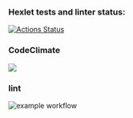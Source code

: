 ### Hexlet tests and linter status:
[![Actions Status](https://github.com/suep1984/python-project-lvl1/workflows/hexlet-check/badge.svg)](https://github.com/suep1984/python-project-lvl1/actions)

### CodeClimate
<a href="https://codeclimate.com/github/codeclimate/codeclimate/maintainability"><img src="https://api.codeclimate.com/v1/badges/a99a88d28ad37a79dbf6/maintainability" /></a>

### lint
![example workflow](https://github.com/suep1984/python-project-lvl1/workflows/lint/badge.svg)
